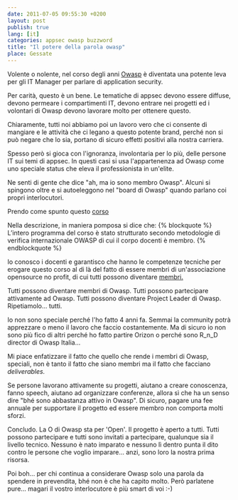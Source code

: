 ```yaml
---
date: 2011-07-05 09:55:30 +0200
layout: post
publish: true
lang: [it]
categories: appsec owasp buzzword
title: "Il potere della parola owasp"
place: Gessate
---
```



Volente o nolente, nel corso degli anni [Owasp](http://www.owasp.org)
è diventata una potente leva per gli IT Manager per parlare di application security.

Per carità, questo è un bene. Le tematiche di appsec devono essere diffuse,
devono permeare i compartimenti IT, devono entrare nei progetti ed i
volontari di Owasp devono lavorare molto per ottenere questo.

Chiaramente, tutti noi abbiamo poi un lavoro vero che ci consente di mangiare
e le attività che ci legano a questo potente brand, perché non si può negare
che lo sia, portano di sicuro effetti positivi alla nostra carriera.

Spesso però si gioca con l'ignoranza, involontaria per lo più, delle persone
IT sui temi di appsec. In questi casi si usa l'appartenenza ad Owasp come uno
speciale status che eleva il professionista in un'elite.

Ne senti di gente che dice "ah, ma io sono membro Owasp". Alcuni si spingono
oltre e si autoeleggono nel "board di Owasp" quando parlano coi propri
interlocutori.

Prendo come spunto questo [corso](http://www.flane.it/course/fl-wapt-11)

Nella descrizione, in maniera pomposa si dice che:
{% blockquote %}
  L’intero programma del corso è stato strutturato secondo metodologie di
  verifica internazionale OWASP di cui il corpo docenti è membro.
{% endblockquote %}

Io conosco i docenti e garantisco che hanno le competenze tecniche per erogare
questo corso al di là del fatto di essere membri di un'associazione opensource
no profit, di cui tutti possono diventare [membri.](https://www.owasp.org/index.php/Membership#How_Can_I_Become_An_OWASP_Member.3F)

Tutti possono diventare membri di Owasp. Tutti possono partecipare
attivamente ad Owasp. Tutti possono diventare Project Leader di Owasp.
Ripetiamolo... tutti.

Io non sono speciale perché l'ho fatto 4 anni fa. Semmai la community potrà
apprezzare o meno il lavoro che faccio costantemente. Ma di sicuro io non
sono più fico di altri perché ho fatto partire Orizon o perché sono R_n_D
director di Owasp Italia... 

Mi piace enfatizzare il fatto che quello che rende i membri di Owasp,
speciali, non è tanto il fatto che siano membri ma il fatto che facciano _deliverables._

Se persone lavorano attivamente su progetti, aiutano a creare conoscenza,
fanno speech, aiutano ad organizzare conferenze, allora sì che ha un senso
dire "bhé sono abbastanza attivo in Owasp". Di sicuro, pagare una fee annuale
per supportare il progetto ed essere membro non comporta molti sforzi.

Concludo. La O di Owasp sta per 'Open'. Il progetto è aperto a tutti. Tutti
possono partecipare e tutti sono invitati a partecipare, qualunque sia il
livello tecnico. Nessuno è nato imparato e nessuno lì dentro punta il dito
contro le persone che voglio imparare... anzi, sono loro la nostra prima
risorsa.

Poi boh... per chi continua a considerare Owasp solo una parola da spendere
in prevendita, bhé non è che ha capito molto. Però parlatene pure... magari
il vostro interlocutore è più smart di voi :-)
